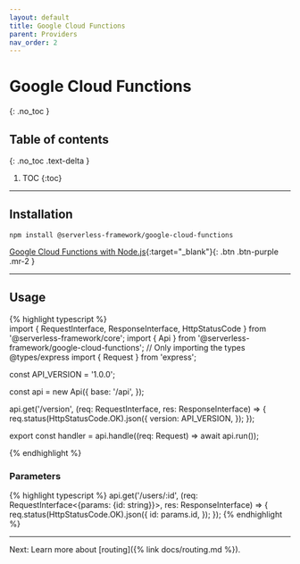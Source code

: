 ```yaml
---
layout: default
title: Google Cloud Functions
parent: Providers
nav_order: 2
---
```


# Google Cloud Functions
{: .no_toc }

## Table of contents
{: .no_toc .text-delta }

1. TOC
{:toc}

---

## Installation

```shell
npm install @serverless-framework/google-cloud-functions
```

[Google Cloud Functions with Node.js](https://cloud.google.com/functions/docs/writing){:target="_blank"}{: .btn .btn-purple .mr-2 }

---

## Usage

{% highlight typescript %}  
import { RequestInterface, ResponseInterface, HttpStatusCode } from '@serverless-framework/core';
import { Api } from '@serverless-framework/google-cloud-functions';
// Only importing the types @types/express
import { Request } from 'express';

const API_VERSION = '1.0.0';

const api = new Api({
   base: '/api',
});

api.get('/version', (req: RequestInterface, res: ResponseInterface) => {
      req.status(HttpStatusCode.OK).json({
      version: API_VERSION,
   });
});

export const handler = api.handle((req: Request) => await api.run());

{% endhighlight %}

### Parameters

{% highlight typescript %}
api.get('/users/:id', (req: RequestInterface<{params: {id: string}}>, res: ResponseInterface) => {
        req.status(HttpStatusCode.OK).json({
        id: params.id,
    });
});
{% endhighlight %}

---

Next: Learn more about [routing]({% link docs/routing.md %}).